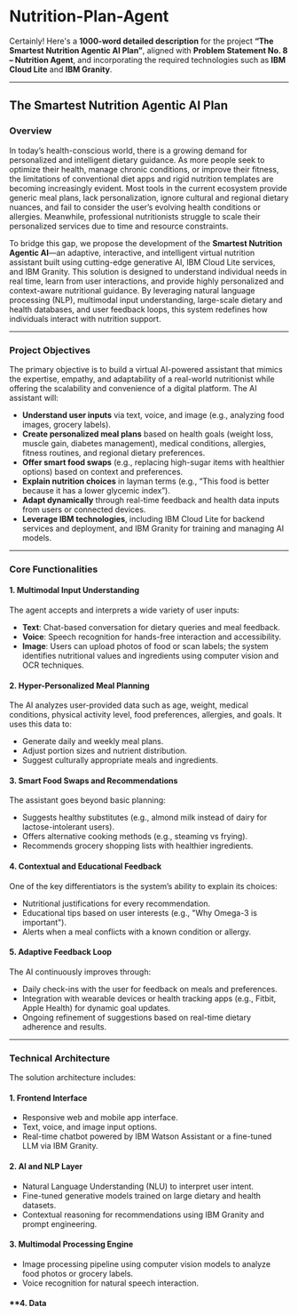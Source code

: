 # Nutrition-Plan-Agent
Certainly! Here's a **1000-word detailed description** for the project **“The Smartest Nutrition Agentic AI Plan”**, aligned with **Problem Statement No. 8 – Nutrition Agent**, and incorporating the required technologies such as **IBM Cloud Lite** and **IBM Granity**.

---

## **The Smartest Nutrition Agentic AI Plan**

### **Overview**

In today’s health-conscious world, there is a growing demand for personalized and intelligent dietary guidance. As more people seek to optimize their health, manage chronic conditions, or improve their fitness, the limitations of conventional diet apps and rigid nutrition templates are becoming increasingly evident. Most tools in the current ecosystem provide generic meal plans, lack personalization, ignore cultural and regional dietary nuances, and fail to consider the user’s evolving health conditions or allergies. Meanwhile, professional nutritionists struggle to scale their personalized services due to time and resource constraints.

To bridge this gap, we propose the development of the **Smartest Nutrition Agentic AI**—an adaptive, interactive, and intelligent virtual nutrition assistant built using cutting-edge generative AI, IBM Cloud Lite services, and IBM Granity. This solution is designed to understand individual needs in real time, learn from user interactions, and provide highly personalized and context-aware nutritional guidance. By leveraging natural language processing (NLP), multimodal input understanding, large-scale dietary and health databases, and user feedback loops, this system redefines how individuals interact with nutrition support.

---

### **Project Objectives**

The primary objective is to build a virtual AI-powered assistant that mimics the expertise, empathy, and adaptability of a real-world nutritionist while offering the scalability and convenience of a digital platform. The AI assistant will:

* **Understand user inputs** via text, voice, and image (e.g., analyzing food images, grocery labels).
* **Create personalized meal plans** based on health goals (weight loss, muscle gain, diabetes management), medical conditions, allergies, fitness routines, and regional dietary preferences.
* **Offer smart food swaps** (e.g., replacing high-sugar items with healthier options) based on context and preferences.
* **Explain nutrition choices** in layman terms (e.g., “This food is better because it has a lower glycemic index”).
* **Adapt dynamically** through real-time feedback and health data inputs from users or connected devices.
* **Leverage IBM technologies**, including IBM Cloud Lite for backend services and deployment, and IBM Granity for training and managing AI models.

---

### **Core Functionalities**

#### 1. **Multimodal Input Understanding**

The agent accepts and interprets a wide variety of user inputs:

* **Text**: Chat-based conversation for dietary queries and meal feedback.
* **Voice**: Speech recognition for hands-free interaction and accessibility.
* **Image**: Users can upload photos of food or scan labels; the system identifies nutritional values and ingredients using computer vision and OCR techniques.

#### 2. **Hyper-Personalized Meal Planning**

The AI analyzes user-provided data such as age, weight, medical conditions, physical activity level, food preferences, allergies, and goals. It uses this data to:

* Generate daily and weekly meal plans.
* Adjust portion sizes and nutrient distribution.
* Suggest culturally appropriate meals and ingredients.

#### 3. **Smart Food Swaps and Recommendations**

The assistant goes beyond basic planning:

* Suggests healthy substitutes (e.g., almond milk instead of dairy for lactose-intolerant users).
* Offers alternative cooking methods (e.g., steaming vs frying).
* Recommends grocery shopping lists with healthier ingredients.

#### 4. **Contextual and Educational Feedback**

One of the key differentiators is the system’s ability to explain its choices:

* Nutritional justifications for every recommendation.
* Educational tips based on user interests (e.g., "Why Omega-3 is important").
* Alerts when a meal conflicts with a known condition or allergy.

#### 5. **Adaptive Feedback Loop**

The AI continuously improves through:

* Daily check-ins with the user for feedback on meals and preferences.
* Integration with wearable devices or health tracking apps (e.g., Fitbit, Apple Health) for dynamic goal updates.
* Ongoing refinement of suggestions based on real-time dietary adherence and results.

---

### **Technical Architecture**

The solution architecture includes:

#### **1. Frontend Interface**

* Responsive web and mobile app interface.
* Text, voice, and image input options.
* Real-time chatbot powered by IBM Watson Assistant or a fine-tuned LLM via IBM Granity.

#### **2. AI and NLP Layer**

* Natural Language Understanding (NLU) to interpret user intent.
* Fine-tuned generative models trained on large dietary and health datasets.
* Contextual reasoning for recommendations using IBM Granity and prompt engineering.

#### **3. Multimodal Processing Engine**

* Image processing pipeline using computer vision models to analyze food photos or grocery labels.
* Voice recognition for natural speech interaction.

#### \*\*4. Data
